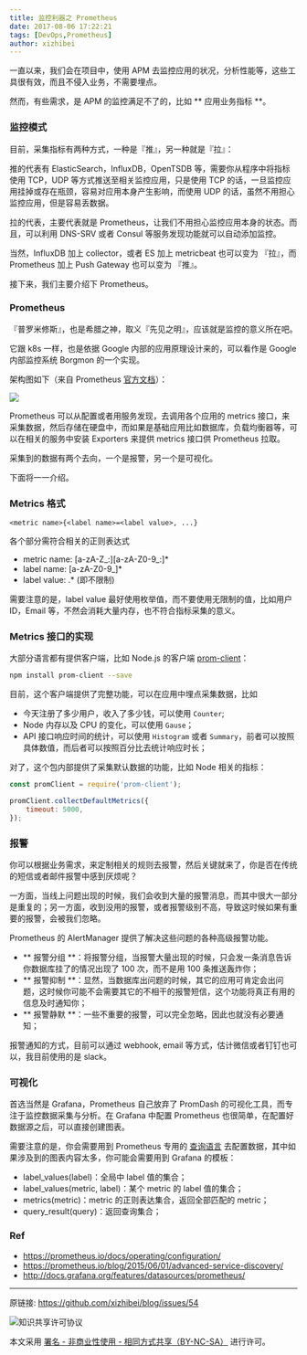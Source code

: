 ```yaml
---
title: 监控利器之 Prometheus
date: 2017-08-06 17:22:21
tags: [DevOps,Prometheus]
author: xizhibei
---
```

<!-- en_title:monitoring-with-prometheus -->

一直以来，我们会在项目中，使用 APM 去监控应用的状况，分析性能等，这些工具很有效，而且不侵入业务，不需要埋点。

然而，有些需求，是 APM 的监控满足不了的，比如 ** 应用业务指标 **。

### 监控模式
目前，采集指标有两种方式，一种是『推』，另一种就是『拉』：

推的代表有 ElasticSearch，InfluxDB，OpenTSDB 等，需要你从程序中将指标使用 TCP，UDP 等方式推送至相关监控应用，只是使用 TCP 的话，一旦监控应用挂掉或存在瓶颈，容易对应用本身产生影响，而使用 UDP 的话，虽然不用担心监控应用，但是容易丢数据。

拉的代表，主要代表就是 Prometheus，让我们不用担心监控应用本身的状态。而且，可以利用 DNS-SRV 或者 Consul 等服务发现功能就可以自动添加监控。

当然，InfluxDB 加上 collector，或者 ES 加上 metricbeat 也可以变为 『拉』，而 Prometheus 加上 Push Gateway 也可以变为 『推』。

接下来，我们主要介绍下 Prometheus。

### Prometheus
『普罗米修斯』，也是希腊之神，取义『先见之明』，应该就是监控的意义所在吧。

它跟 k8s 一样，也是依据 Google 内部的应用原理设计来的，可以看作是 Google 内部监控系统 Borgmon 的一个实现。

架构图如下（来自 Prometheus [官方文档](https://prometheus.io/docs/introduction/overview/)）：

![](https://prometheus.io/assets/architecture.svg)

Prometheus 可以从配置或者用服务发现，去调用各个应用的 metrics 接口，来采集数据，然后存储在硬盘中，而如果是基础应用比如数据库，负载均衡器等，可以在相关的服务中安装 Exporters 来提供 metrics 接口供 Prometheus 拉取。

采集到的数据有两个去向，一个是报警，另一个是可视化。

下面将一一介绍。

### Metrics 格式
```
<metric name>{<label name>=<label value>, ...}
```

各个部分需符合相关的正则表达式
- metric name: [a-zA-Z_:][a-zA-Z0-9_:]*
- label name: [a-zA-Z0-9_]*
- label value: .* (即不限制)

需要注意的是，label value 最好使用枚举值，而不要使用无限制的值，比如用户 ID，Email 等，不然会消耗大量内存，也不符合指标采集的意义。

### Metrics 接口的实现

大部分语言都有提供客户端，比如 Node.js 的客户端 [prom-client](https://github.com/siimon/prom-client)：

``` bash
npm install prom-client --save
```

目前，这个客户端提供了完整功能，可以在应用中埋点采集数据，比如

- 今天注册了多少用户，收入了多少钱，可以使用 `Counter`;
- Node 内存以及 CPU 的变化，可以使用 `Gause`；
- API 接口响应时间的统计，可以使用 `Histogram` 或者 `Summary`，前者可以按照具体数值，而后者可以按照百分比去统计响应时长；

对了，这个包内部提供了采集默认数据的功能，比如 Node 相关的指标：

```js
const promClient = require('prom-client');

promClient.collectDefaultMetrics({
    timeout: 5000,
});
```

### 报警
你可以根据业务需求，来定制相关的规则去报警，然后关键就来了，你是否在传统的短信或者邮件报警中感到厌烦呢？

一方面，当线上问题出现的时候，我们会收到大量的报警消息，而其中很大一部分是重复的；另一方面，收到没用的报警，或者报警级别不高，导致这时候如果有重要的报警，会被我们忽略。

Prometheus 的 AlertManager 提供了解决这些问题的各种高级报警功能。

- ** 报警分组 **：将报警分组，当报警大量出现的时候，只会发一条消息告诉你数据库挂了的情况出现了 100 次，而不是用 100 条推送轰炸你；
- ** 报警抑制 **：显然，当数据库出问题的时候，其它的应用可肯定会出问题，这时候你可能不会需要其它的不相干的报警短信，这个功能将真正有用的信息及时通知你；
- ** 报警静默 **：一些不重要的报警，可以完全忽略，因此也就没有必要通知；

报警通知的方式，目前可以通过 webhook, email 等方式，估计微信或者钉钉也可以，我目前使用的是 slack。

### 可视化
首选当然是 Grafana，Prometheus 自己放弃了 PromDash 的可视化工具，而专注于监控数据采集与分析。在 Grafana 中配置 Prometheus 也很简单，在配置好数据源之后，可以直接创建图表。

需要注意的是，你会需要用到 Prometheus 专用的 [查询语言](https://prometheus.io/docs/querying/basics/) 去配置数据，其中如果涉及到的图表内容太多，你可能会需要用到 Grafana 的模板：

- label_values(label)：全局中 label 值的集合；
- label_values(metric, label)：某个 metric 的 label 值的集合；
- metrics(metric)：metric 的正则表达集合，返回全部匹配的 metric；
- query_result(query)：返回查询集合；


### Ref

- https://prometheus.io/docs/operating/configuration/
- https://prometheus.io/blog/2015/06/01/advanced-service-discovery/
- http://docs.grafana.org/features/datasources/prometheus/



***
原链接: https://github.com/xizhibei/blog/issues/54

![知识共享许可协议](https://i.creativecommons.org/l/by-nc-sa/4.0/88x31.png "署名 - 非商业性使用 - 相同方式共享（BY-NC-SA）")

本文采用 [署名 - 非商业性使用 - 相同方式共享（BY-NC-SA）](https://creativecommons.org/licenses/by-nc-sa/4.0/deed.zh) 进行许可。
